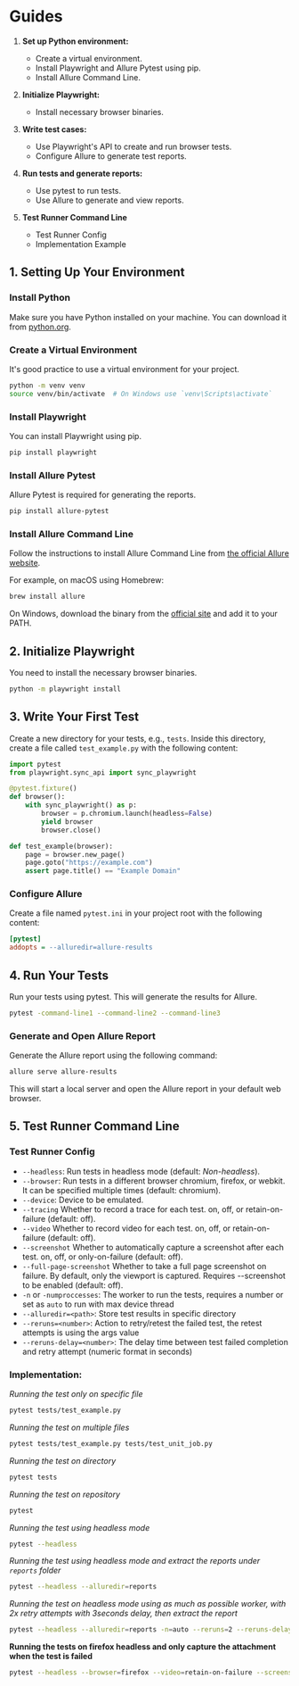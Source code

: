 # Guides
1. **Set up Python environment:**
   - Create a virtual environment.
   - Install Playwright and Allure Pytest using pip.
   - Install Allure Command Line.

2. **Initialize Playwright:**
   - Install necessary browser binaries.

3. **Write test cases:**
   - Use Playwright's API to create and run browser tests.
   - Configure Allure to generate test reports.

4. **Run tests and generate reports:**
   - Use pytest to run tests.
   - Use Allure to generate and view reports. 

5. **Test Runner Command Line**
   - Test Runner Config
   - Implementation Example


## 1. Setting Up Your Environment

### Install Python
Make sure you have Python installed on your machine. You can download it from [python.org](https://www.python.org/).

### Create a Virtual Environment
It's good practice to use a virtual environment for your project.

```bash
python -m venv venv
source venv/bin/activate  # On Windows use `venv\Scripts\activate`
```

### Install Playwright
You can install Playwright using pip.

```bash
pip install playwright
```

### Install Allure Pytest
Allure Pytest is required for generating the reports.

```bash
pip install allure-pytest
```

### Install Allure Command Line
Follow the instructions to install Allure Command Line from [the official Allure website](https://docs.qameta.io/allure/#_get_started).

For example, on macOS using Homebrew:

```bash
brew install allure
```

On Windows, download the binary from the [official site](https://docs.qameta.io/allure/#_get_started) and add it to your PATH.

## 2. Initialize Playwright

You need to install the necessary browser binaries.

```bash
python -m playwright install
```

## 3. Write Your First Test

Create a new directory for your tests, e.g., `tests`. Inside this directory, create a file called `test_example.py` with the following content:

```python
import pytest
from playwright.sync_api import sync_playwright

@pytest.fixture()
def browser():
    with sync_playwright() as p:
        browser = p.chromium.launch(headless=False)
        yield browser
        browser.close()

def test_example(browser):
    page = browser.new_page()
    page.goto("https://example.com")
    assert page.title() == "Example Domain"
```

### Configure Allure

Create a file named `pytest.ini` in your project root with the following content:

```ini
[pytest]
addopts = --alluredir=allure-results
```

## 4. Run Your Tests

Run your tests using pytest. This will generate the results for Allure.

```bash
pytest -command-line1 --command-line2 --command-line3
```

### Generate and Open Allure Report

Generate the Allure report using the following command:

```bash
allure serve allure-results
```

This will start a local server and open the Allure report in your default web browser.


## 5. Test Runner Command Line
   
### Test Runner Config
- `--headless`: Run tests in headless mode (default: _Non-headless_). 
- `--browser`: Run tests in a different browser chromium, firefox, or webkit. It can be specified multiple times (default: chromium).   
- `--device`: Device to be emulated.  
- `--tracing` Whether to record a trace for each test. on, off, or retain-on-failure (default: off). 
- `--video` Whether to record video for each test. on, off, or retain-on-failure (default: off). 
- `--screenshot` Whether to automatically capture a screenshot after each test. on, off, or only-on-failure (default: off). 
- `--full-page-screenshot` Whether to take a full page screenshot on failure. By default, only the viewport is captured. Requires --screenshot to be enabled (default: off).
- `-n` or `-numproccesses`: The worker to run the tests, requires a number or set as `auto` to run with max device thread
- `--alluredir=<path>`: Store test results in specific directory
- `--reruns=<number>`: Action to retry/retest the failed test, the retest attempts is using the args value
- `--reruns-delay=<number>`: The delay time between test failed completion and retry attempt (numeric format in seconds)


### Implementation:

*Running the test only on specific file*
```bash
pytest tests/test_example.py
```

*Running the test on multiple files*
```bash
pytest tests/test_example.py tests/test_unit_job.py
```

*Running the test on directory*
```bash
pytest tests
```

*Running the test on repository*
```bash
pytest 
```

*Running the test using headless mode*
```bash
pytest --headless
```

*Running the test using headless mode and extract the reports under `reports` folder*
```bash
pytest --headless --alluredir=reports
```

*Running the test on headless mode using as much as possible worker, with 2x retry attempts with 3seconds delay, then extract the report*
```bash
pytest --headless --alluredir=reports -n=auto --reruns=2 --reruns-delay=3 
```


**Running the tests on firefox headless and only capture the attachment when the test is failed**
```bash
pytest --headless --browser=firefox --video=retain-on-failure --screenshot=only-on-failure --full-page-screenshot=on
```

